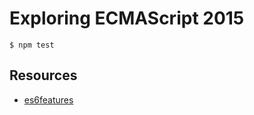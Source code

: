 # Exploring ECMAScript 2015

`$ npm test`

## Resources
- [es6features](https://github.com/lukehoban/es6features)
